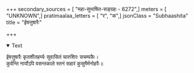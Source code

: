 +++
secondary_sources = [ "महा-सुभाषित-सङ्ग्रहः - 6272",]
meters = [ "UNKNOWN",]
pratimaalaa_letters = [ "र", "क",]
jsonClass = "Subhaashita"
title = "ईषत्तुषारैः"

+++

<details open><summary>Text</summary>

ईषत्तुषारैः कृतशीतहर्म्यः सुवासितं चारुशिरः सचम्पकैः।  
कुर्वन्ति नार्योऽपि वसन्तकाले स्तनं सहारं कुसुमैर्मनोहरैः॥
</details>
